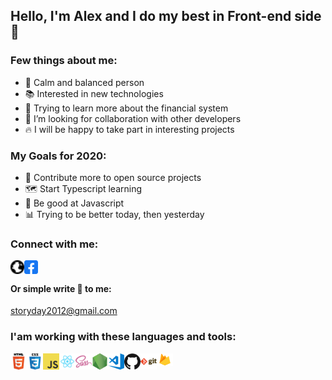 ## Hello, I'm Alex and I do my best in Front-end side   👋

### Few things about me: 

- 👨 Calm and balanced person   
- 📚 Interested in new technologies 
- 💸 Trying to learn more about the financial system
- 👯 I’m looking for collaboration with other developers
- 🔥 I will be happy to take part in interesting projects


### My Goals for 2020:

- 🥅  Contribute more to open source projects
- 🗺️  Start Typescript learning 
- 🌱  Be good at Javascript
- 📊  Trying to be better today, then yesterday
 

### Connect with me:

[<img align="left" alt="" width="22px" src="https://raw.githubusercontent.com/iconic/open-iconic/master/svg/globe.svg" />][githubProfile]

[<img align="left" alt="" width="22px" src="https://raw.githubusercontent.com/edent/SuperTinyIcons/master/images/svg/facebook.svg" />][facebokProfile]
<br/>

#### Or simple write 📧 to me:
   storyday2012@gmail.com


### I'am working with these languages and tools:
 


<img align="left" alt="HTML5" width="26px" src="https://raw.githubusercontent.com/github/explore/80688e429a7d4ef2fca1e82350fe8e3517d3494d/topics/html/html.png" />

<img align="left" alt="CSS3" width="26px" src="https://raw.githubusercontent.com/github/explore/80688e429a7d4ef2fca1e82350fe8e3517d3494d/topics/css/css.png" />
<img align="left" alt="JavaScript" width="26px" src="https://raw.githubusercontent.com/github/explore/80688e429a7d4ef2fca1e82350fe8e3517d3494d/topics/javascript/javascript.png" />
<img align="left" alt="React" width="26px" src="https://raw.githubusercontent.com/github/explore/80688e429a7d4ef2fca1e82350fe8e3517d3494d/topics/react/react.png" />
<img align="left" alt="Sass" width="26px" src="https://raw.githubusercontent.com/github/explore/80688e429a7d4ef2fca1e82350fe8e3517d3494d/topics/sass/sass.png" />
<img align="left" alt="Node.js" width="26px" src="https://raw.githubusercontent.com/github/explore/80688e429a7d4ef2fca1e82350fe8e3517d3494d/topics/nodejs/nodejs.png" />
<img align="left" alt="Visual Studio Code" width="26px" src="https://raw.githubusercontent.com/github/explore/80688e429a7d4ef2fca1e82350fe8e3517d3494d/topics/visual-studio-code/visual-studio-code.png" />
<img align="left" alt="GitHub" width="26px" src="https://raw.githubusercontent.com/github/explore/78df643247d429f6cc873026c0622819ad797942/topics/github/github.png" />
<img align="left" alt="Git" width="26px" src="https://raw.githubusercontent.com/github/explore/80688e429a7d4ef2fca1e82350fe8e3517d3494d/topics/git/git.png" />
<img align="left"  height="20" width="26px" alt="Firebase" src="https://raw.githubusercontent.com/github/explore/80688e429a7d4ef2fca1e82350fe8e3517d3494d/topics/firebase/firebase.png">

<br />


[githubProfile]: https://github.com/alexkobrin
[facebokProfile]: https://www.facebook.com/alexharamatsenka



